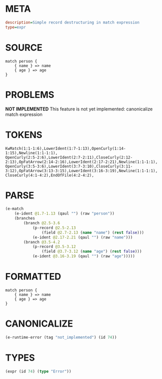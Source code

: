 # META
~~~ini
description=Simple record destructuring in match expression
type=expr
~~~
# SOURCE
~~~roc
match person {
    { name } => name
    { age } => age
}
~~~
# PROBLEMS
**NOT IMPLEMENTED**
This feature is not yet implemented: canonicalize match expression

# TOKENS
~~~zig
KwMatch(1:1-1:6),LowerIdent(1:7-1:13),OpenCurly(1:14-1:15),Newline(1:1-1:1),
OpenCurly(2:5-2:6),LowerIdent(2:7-2:11),CloseCurly(2:12-2:13),OpFatArrow(2:14-2:16),LowerIdent(2:17-2:21),Newline(1:1-1:1),
OpenCurly(3:5-3:6),LowerIdent(3:7-3:10),CloseCurly(3:11-3:12),OpFatArrow(3:13-3:15),LowerIdent(3:16-3:19),Newline(1:1-1:1),
CloseCurly(4:1-4:2),EndOfFile(4:2-4:2),
~~~
# PARSE
~~~clojure
(e-match
	(e-ident @1.7-1.13 (qaul "") (raw "person"))
	(branches
		(branch @2.5-3.6
			(p-record @2.5-2.13
				(field @2.7-2.13 (name "name") (rest false)))
			(e-ident @2.17-2.21 (qaul "") (raw "name")))
		(branch @3.5-4.2
			(p-record @3.5-3.12
				(field @3.7-3.12 (name "age") (rest false)))
			(e-ident @3.16-3.19 (qaul "") (raw "age")))))
~~~
# FORMATTED
~~~roc
match person {
	{ name } => name
	{ age } => age
}
~~~
# CANONICALIZE
~~~clojure
(e-runtime-error (tag "not_implemented") (id 74))
~~~
# TYPES
~~~clojure
(expr (id 74) (type "Error"))
~~~
